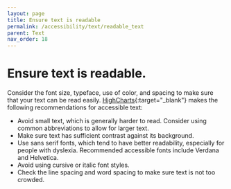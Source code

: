 ```yaml
---
layout: page
title: Ensure text is readable
permalink: /accessibility/text/readable_text
parent: Text
nav_order: 18
---
```


# Ensure text is readable.

Consider the font size, typeface, use of color, and spacing to make sure that your text can be read easily. [HighCharts](https://www.highcharts.com/blog/tutorials/10-guidelines-for-dataviz-accessibility/){:target="_blank"} makes the following recommendations for accessible text: 
	
* Avoid small text, which is generally harder to read. Consider using common abbreviations to allow for larger text. 
* Make sure text has sufficient contrast against its background. 
* Use sans serif fonts, which tend to have better readability, especially for people with dyslexia. Recommended accessible fonts include Verdana and Helvetica. 
* Avoid using cursive or italic font styles. 
* Check the line spacing and word spacing to make sure text is not too crowded.
